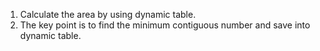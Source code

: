 1. Calculate the area by using dynamic table.
2. The key point is to find the minimum contiguous number and save into dynamic table.